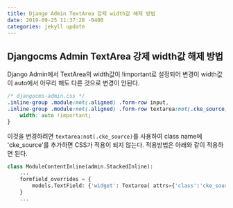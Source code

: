```yaml
---
title: Django Admin TextArea 강제 width값 해제 방법
date: 2019-09-25 11:37:28 -0400
categories: jekyll update
---
```


## Djangocms Admin TextArea 강제 width값 해제 방법

Django Admin에서 TextArea의 width값이 !important로 설정되어 변경이 width값이 auto에서 아무리 해도 다른 것으로 변경이 안된다.

``` css
/* djangocms-admin.css */
.inline-group .module:not(.aligned) .form-row input, 
.inline-group .module:not(.aligned) .form-row textarea:not(.cke_source) {
    width: auto !important;
}
```

이것을 변경하려면 `textarea:not(.cke_source)`를 사용하여 class name에 'cke_source'를 추가하면 CSS가 적용이 되지 않는다.
적용방법은 아래와 같이 적용하면 된다.

``` python
class ModuleContentInline(admin.StackedInline):
    ...
    formfield_overrides = {
        models.TextField: {'widget': Textarea( attrs={'class':'cke_source'} )},
    }
    ...
        
```